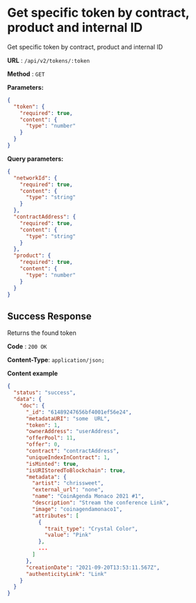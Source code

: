 # Get specific token by contract, product and internal ID

Get specific token by contract, product and internal ID

**URL** : `/api/v2/tokens/:token`

**Method** : `GET`

**Parameters:**

```json
{
  "token": {
    "required": true,
    "content": {
      "type": "number"
    }
  }
}
```

**Query parameters:**

```json
{
  "networkId": {
    "required": true,
    "content": {
      "type": "string"
    }
  },
  "contractAddress": {
    "required": true,
    "content": {
      "type": "string"
    }
  },
  "product": {
    "required": true,
    "content": {
      "type": "number"
    }
  }
}
```

## Success Response

Returns the found token

**Code** : `200 OK`

**Content-Type**: `application/json;`

**Content example**

```json
{
  "status": "success",
  "data": {
    "doc": {
      "_id": "61489247656bf4001ef56e24",
      "metadataURI": "some  URL",
      "token": 1,
      "ownerAddress": "userAddress",
      "offerPool": 11,
      "offer": 0,
      "contract": "contractAddress",
      "uniqueIndexInContract": 1,
      "isMinted": true,
      "isURIStoredToBlockchain": true,
      "metadata": {
        "artist": "chrissweet",
        "external_url": "none",
        "name": "CoinAgenda Monaco 2021 #1",
        "description": "Stream the conference Link",
        "image": "coinagendamonaco1",
        "attributes": [
          {
            "trait_type": "Crystal Color",
            "value": "Pink"
          },
          ...
        ]
      },
      "creationDate": "2021-09-20T13:53:11.567Z",
      "authenticityLink": "Link"
    }
  }
}
```
